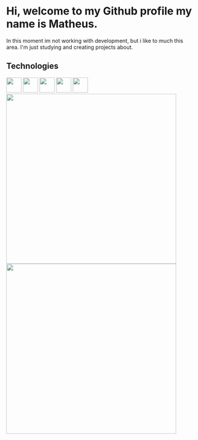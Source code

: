 
<!--
**Matheus-Dias-G/Matheus-Dias-G** is a ✨ _special_ ✨ repository because its `README.md` (this file) appears on your GitHub profile.

Here are some ideas to get you started:

- 🔭 I’m currently working on ...
- 🌱 I’m currently learning ...
- 👯 I’m looking to collaborate on ...
- 🤔 I’m looking for help with ...
- 💬 Ask me about ...
- 📫 How to reach me: ...
- 😄 Pronouns: ...
- ⚡ Fun fact: ...
-->


<h1>Hi, welcome to my Github profile my name is Matheus.</h1>

In this moment im not working with development, but i like to much this area. I'm just studying and creating projects about.

<h2> Technologies </h2>
<div align=left>
  <img src="https://cdn.jsdelivr.net/gh/devicons/devicon/icons/css3/css3-original.svg"  width=40px height=40px/>
  <img src="https://cdn.jsdelivr.net/gh/devicons/devicon/icons/html5/html5-plain-wordmark.svg" widtth=40px height=40px/>
  <img src="https://cdn.jsdelivr.net/gh/devicons/devicon/icons/git/git-plain.svg" width=40px height=40px/>
  <img src="https://cdn.jsdelivr.net/gh/devicons/devicon/icons/linux/linux-original.svg" width=40px height=40px/>
  <img src="https://cdn.jsdelivr.net/gh/devicons/devicon/icons/python/python-original.svg" width=40px height=40px/>
</div>

<a align=left href="https://github.com/anuraghazra/github-readme-stats">
  <img width="450px" src="https://github-readme-stats.vercel.app/api/top-langs/?username=Matheus-Dias-G&layout=compact&theme=radical"/>
  <img width="450px" src="https://github-readme-stats.vercel.app/api?username=Matheus-Dias-G&show_icons=true&theme=radical">
</a>

